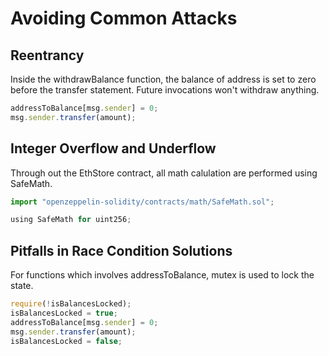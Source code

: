 # Avoiding Common Attacks
 
## Reentrancy

Inside the withdrawBalance function, the balance of address is set to zero before the transfer statement. Future invocations won't withdraw anything.

```javascript
addressToBalance[msg.sender] = 0;
msg.sender.transfer(amount);
```

## Integer Overflow and Underflow

Through out the EthStore contract, all math calulation are performed using SafeMath.

```javascript
import "openzeppelin-solidity/contracts/math/SafeMath.sol";

using SafeMath for uint256;
```

## Pitfalls in Race Condition Solutions

For functions which involves addressToBalance, mutex is used to lock the state.

```javascript
require(!isBalancesLocked);
isBalancesLocked = true;
addressToBalance[msg.sender] = 0;
msg.sender.transfer(amount);
isBalancesLocked = false;
```